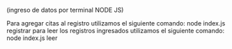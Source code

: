 (ingreso de datos por terminal NODE JS)

Para agregar citas al registro utilizamos el siguiente comando: node index.js registrar 
para leer los registros ingresados utilizamos el siguiente comando: node index.js leer
